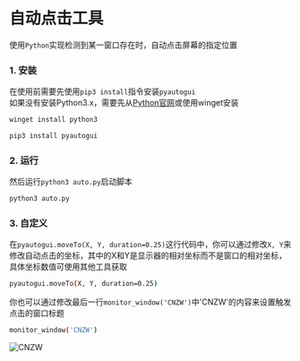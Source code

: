 # 自动点击工具
使用```Python```实现检测到某一窗口存在时，自动点击屏幕的指定位置
### 1. 安装
在使用前需要先使用```pip3 install```指令安装```pyautogui```  
如果没有安装Python3.x，需要先从[Python官网](https://python.com/)或使用winget安装
```bash
winget install python3
```
```bash
pip3 install pyautogui
```
### 2. 运行
然后运行```python3 auto.py```启动脚本
```bash
python3 auto.py
```
### 3. 自定义
在```pyautogui.moveTo(X, Y, duration=0.25)```这行代码中，你可以通过修改```X, Y```来修改自动点击的坐标，其中的X和Y是显示器的相对坐标而不是窗口的相对坐标，具体坐标数值可使用其他工具获取
```bash
pyautogui.moveTo(X, Y, duration=0.25)
```
你也可以通过修改最后一行```monitor_window('CNZW')```中'CNZW'的内容来设置触发点击的窗口标题
```bash
monitor_window('CNZW')
```
![CNZW](https://cnzw-wtw.github.io/img/pay/donate.jpg)
